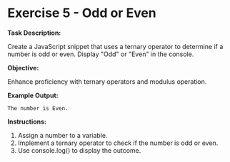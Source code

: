 # Exercise 5 - Odd or Even

**Task Description:**

Create a JavaScript snippet that uses a ternary operator to determine if a number is odd or even. Display "Odd" or "Even" in the console.

**Objective:**

Enhance proficiency with ternary operators and modulus operation.

**Example Output:**

```plaintext
The number is Even.
```

**Instructions:**

1. Assign a number to a variable.
2. Implement a ternary operator to check if the number is odd or even.
3. Use console.log() to display the outcome.

